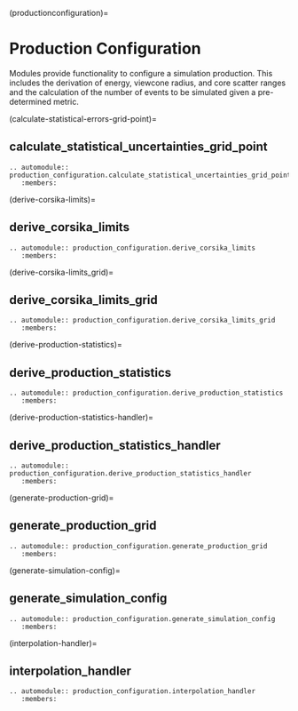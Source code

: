 (productionconfiguration)=

# Production Configuration

Modules provide functionality to configure a simulation production.
This includes the derivation of energy, viewcone radius, and core scatter ranges and
the calculation of the number of events to be simulated given a pre-determined metric.

(calculate-statistical-errors-grid-point)=

## calculate_statistical_uncertainties_grid_point

```{eval-rst}
.. automodule:: production_configuration.calculate_statistical_uncertainties_grid_point
   :members:
```

(derive-corsika-limits)=

## derive_corsika_limits

```{eval-rst}
.. automodule:: production_configuration.derive_corsika_limits
   :members:
```

(derive-corsika-limits_grid)=

## derive_corsika_limits_grid

```{eval-rst}
.. automodule:: production_configuration.derive_corsika_limits_grid
   :members:
```

(derive-production-statistics)=

## derive_production_statistics

```{eval-rst}
.. automodule:: production_configuration.derive_production_statistics
   :members:
```

(derive-production-statistics-handler)=

## derive_production_statistics_handler

```{eval-rst}
.. automodule:: production_configuration.derive_production_statistics_handler
   :members:
```

(generate-production-grid)=

## generate_production_grid

```{eval-rst}
.. automodule:: production_configuration.generate_production_grid
   :members:
```

(generate-simulation-config)=

## generate_simulation_config

```{eval-rst}
.. automodule:: production_configuration.generate_simulation_config
   :members:
```

(interpolation-handler)=

## interpolation_handler

```{eval-rst}
.. automodule:: production_configuration.interpolation_handler
   :members:
```
